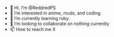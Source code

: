 - 👋 Hi, I’m @ReddredPS
- 👀 I’m interested in anime, muds, and coding.
- 🌱 I’m currently learning ruby.
- 💞️ I’m looking to collaborate on nothing currently  
- 📫 How to reach me X

<!---
ReddredPS/ReddredPS is a ✨ special ✨ repository because its `README.md` (this file) appears on your GitHub profile.
You can click the Preview link to take a look at your changes.
--->
